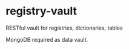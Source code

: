 registry-vault
==============

RESTful vault for registries, dictionaries, tables

MongoDB required as data vault.
